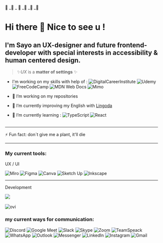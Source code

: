🐆 _🐗 _ 🐖 _🐌 _🦔 _🐑 
# Hi there 👋 Nice to see u ! 

## I'm Sayo an UX-designer and future frontend-developer with special interests in accessibility & human centered design. 

>
> ✨*UX* is a **matter of settings** ✨
>
- I'm working on my skills with help of : 	![DigitalCareerInstitute](https://img.shields.io/badge/DigitalCareerInstitute-%230056D2.svg?style=for-the-badge&logoColor=white) ![Udemy](https://img.shields.io/badge/Udemy-A435F0?style=for-the-badge&logo=Udemy&logoColor=white) ![FreeCodeCamp](https://img.shields.io/badge/Freecodecamp-%23123.svg?&style=for-the-badge&logo=freecodecamp&logoColor=green) ![MDN Web Docs](https://img.shields.io/badge/MDN_Web_Docs-black?style=for-the-badge&logo=mdnwebdocs&logoColor=white) ![Mimo](https://img.shields.io/badge/Mimo_App-05192D?style=for-the-badge&logoColor=03E860)

- 🔭 I’m working on my repositories

- 💬 I’m currently improving my English with <a href="https://www.lingoda.com/de/" target="_blank" rel="noopener noreferrer">Lingoda</a>


- 🌱 I’m currently learning : ![TypeScript](https://img.shields.io/badge/typescript-%23007ACC.svg?style=for-the-badge&logo=typescript&logoColor=white) ![React](https://img.shields.io/badge/react-%2320232a.svg?style=for-the-badge&logo=react&logoColor=%2361DAFB)
  <br/>
  <br/>  
  
***
⚡ Fun fact: don´t give me a plant, it'll die 
***

### My current tools:

<p>UX / UI</p>

![Miro](https://img.shields.io/badge/Miro-%23F5792A.svg?style=for-the-badge&logo=Miro&logoColor=white)
 ![Figma](https://img.shields.io/badge/figma-%23F24E1E.svg?style=for-the-badge&logo=figma&logoColor=white) ![Canva](https://img.shields.io/badge/Canva-%2300C4CC.svg?style=for-the-badge&logo=Canva&logoColor=white) ![Sketch Up](https://img.shields.io/badge/SketchUp-005F9E?style=for-the-badge&logo=sketchup&logoColor=white) ![Inkscape](https://img.shields.io/badge/Inkscape-e0e0e0?style=for-the-badge&logo=inkscape&logoColor=080A13)

--- 
<p>Development</p>
<a>
   <img src="https://skillicons.dev/icons?i=atom,vscode,webstorm,vite,git,github,js,ts,jquery,html,css,tailwind,md" align="center" />
  </a>
<br>
<br>
<img src="https://github-readme-stats.vercel.app/api/top-langs?username=sayotekey&show_icons=true&locale=en&layout=compact&theme=chartreuse-dark" alt="ovi" />
<br>

### my current ways for communication:

![Discord](https://img.shields.io/badge/Discord-%237289DA.svg?logo=discord&logoColor=white) ![Google Meet](https://img.shields.io/badge/Google%20Meet-00897B?logo=google-meet&logoColor=white)  ![Slack](https://img.shields.io/badge/Slack-4A154B?logo=slack&logoColor=white) ![Skype](https://img.shields.io/badge/Skype-%2300AFF0.svg?logo=Skype&logoColor=white) ![Zoom](https://img.shields.io/badge/Zoom-2D8CFF?logo=zoom&logoColor=white) ![TeamSpeack](https://img.shields.io/badge/TeamSpeack-2580C3?logo=teamspeak&logoColor=white) ![WhatsApp](https://img.shields.io/badge/WhatsApp-25D366?logo=whatsapp&logoColor=white) 	![Outlook](https://img.shields.io/badge/Microsoft_Outlook-0078D4?logo=microsoft-outlook&logoColor=white)  ![Messenger](https://img.shields.io/badge/Messenger-00B2FF?logo=messenger&logoColor=white) ![LinkedIn](https://img.shields.io/badge/linkedin-%230077B5.svg?logo=linkedin&logoColor=white) 	![Instagram](https://img.shields.io/badge/Instagram-%23E4405F.svg?logo=Instagram&logoColor=white) ![Gmail](https://img.shields.io/badge/Gmail-D14836?logo=gmail&logoColor=white)



<!--
**SayoTeKey/SayoTeKey** is a  _special_ ✨ repository because its `README.md` (this file) appears on your GitHub profile.
-->
